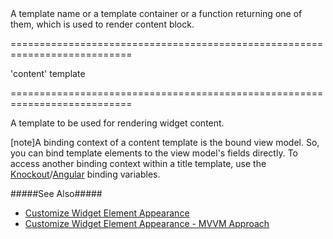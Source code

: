 <!--**
/*-------------------------------------------
    Auto-generated file. Do not modify.
-------------------------------------------

**-->
<!--d-->A template name or a template container or a function returning one of them, which is used to render content block.<!--/d-->
===========================================================================
<!--default-->'content'<!--/default-->
<!--type-->template<!--/type-->
===========================================================================

<!--shortDescription-->
A template to be used for rendering widget content.
<!--/shortDescription-->

<!--fullDescription-->
[note]A binding context of a content template is the bound view model. So, you can bind template elements to the view model's fields directly. To access another binding context within a title template, use the [Knockout](http://knockoutjs.com/documentation/binding-context.html)/[Angular](https://docs.angularjs.org/guide/scope) binding variables.

#####See Also#####
- [Customize Widget Element Appearance](/Documentation/Guide/UI_Widgets/Common/Customize_Widget_Element_Appearance/)
- [Customize Widget Element Appearance - MVVM Approach](/Documentation/Guide/UI_Widgets/Common/Customize_Widget_Element_Appearance_-_MVVM_Approach/)

<!--/fullDescription-->